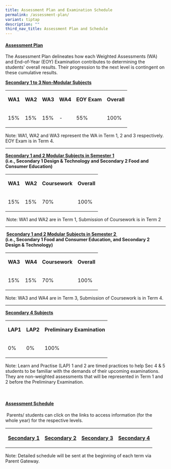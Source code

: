 ```yaml
---
title: Assessment Plan and Examination Schedule
permalink: /assessment-plan/
variant: tiptap
description: ""
third_nav_title: Assessment Plan and Schedule
---
```

<h4><strong><u>Assessment Plan</u></strong></h4>
<p>The Assessment Plan delineates how each Weighted Assessments (WA) and
End-of-Year (EOY) Examination contributes to determining the students'
overall results. Their progression to the next level is contingent on these
cumulative results.</p>
<p><strong><u>Secondary 1 to 3 Non-Modular Subjects</u></strong>
</p>
<table style="minWidth: 150px">
<colgroup>
<col>
<col>
<col>
<col>
<col>
<col>
</colgroup>
<tbody>
<tr>
<td rowspan="1" colspan="1">
<p><strong>WA1</strong>
</p>
</td>
<td rowspan="1" colspan="1">
<p><strong>WA2</strong>
</p>
</td>
<td rowspan="1" colspan="1">
<p><strong>WA3</strong>
</p>
</td>
<td rowspan="1" colspan="1">
<p><strong>WA4</strong>
</p>
</td>
<td rowspan="1" colspan="1">
<p><strong>EOY Exam</strong>
</p>
</td>
<td rowspan="1" colspan="1">
<p><strong>Overall</strong>
</p>
</td>
</tr>
<tr>
<td rowspan="1" colspan="1">
<p>15%</p>
</td>
<td rowspan="1" colspan="1">
<p>15%</p>
</td>
<td rowspan="1" colspan="1">
<p>15%</p>
</td>
<td rowspan="1" colspan="1">
<p>-</p>
</td>
<td rowspan="1" colspan="1">
<p>55%</p>
</td>
<td rowspan="1" colspan="1">
<p>100%</p>
</td>
</tr>
</tbody>
</table>
<p>Note: WA1, WA2 and WA3 represent the WA in Term 1, 2 and 3 respectively.
EOY Exam is in Term 4.</p>
<hr>
<p><strong><u>Secondary 1 and 2 Modular Subjects in Semester 1</u>&nbsp;</strong>
<br><strong>(i.e., Secondary 1 Design &amp; Technology and Secondary 2 Food and Consumer Education)</strong>
</p>
<table style="minWidth: 100px">
<colgroup>
<col>
<col>
<col>
<col>
</colgroup>
<tbody>
<tr>
<td rowspan="1" colspan="1">
<p><strong>WA1</strong>
</p>
</td>
<td rowspan="1" colspan="1">
<p><strong>WA2</strong>
</p>
</td>
<td rowspan="1" colspan="1">
<p><strong>Coursework</strong>
</p>
</td>
<td rowspan="1" colspan="1">
<p><strong>Overall</strong>
</p>
</td>
</tr>
<tr>
<td rowspan="1" colspan="1">
<p>15%</p>
</td>
<td rowspan="1" colspan="1">
<p>15%</p>
</td>
<td rowspan="1" colspan="1">
<p>70%</p>
</td>
<td rowspan="1" colspan="1">
<p>100%</p>
</td>
</tr>
</tbody>
</table>
<p><strong><em>&nbsp;</em></strong>Note: WA1 and WA2 are in Term 1, Submission
of Coursework is in Term 2</p>
<hr>
<p><strong>&nbsp;<u>Secondary 1 and 2 Modular Subjects in Semester 2&nbsp;</u></strong>
<br><strong>(i.e., Secondary 1 Food and Consumer Education, and Secondary 2 Design &amp; Technology)</strong>
</p>
<table style="minWidth: 100px">
<colgroup>
<col>
<col>
<col>
<col>
</colgroup>
<tbody>
<tr>
<td rowspan="1" colspan="1">
<p><strong>WA3</strong>
</p>
</td>
<td rowspan="1" colspan="1">
<p><strong>WA4</strong>
</p>
</td>
<td rowspan="1" colspan="1">
<p><strong>Coursework</strong>
</p>
</td>
<td rowspan="1" colspan="1">
<p><strong>Overall</strong>
</p>
</td>
</tr>
<tr>
<td rowspan="1" colspan="1">
<p>15%</p>
</td>
<td rowspan="1" colspan="1">
<p>15%</p>
</td>
<td rowspan="1" colspan="1">
<p>70%</p>
</td>
<td rowspan="1" colspan="1">
<p>100%</p>
</td>
</tr>
</tbody>
</table>
<p>Note: WA3 and WA4 are in Term 3, Submission of Coursework is in Term 4.</p>
<hr>
<p><strong><u>Secondary 4 Subjects</u></strong>
</p>
<table style="minWidth: 75px">
<colgroup>
<col>
<col>
<col>
</colgroup>
<tbody>
<tr>
<td rowspan="1" colspan="1">
<p><strong>LAP1</strong>
</p>
</td>
<td rowspan="1" colspan="1">
<p><strong>LAP2</strong>
</p>
</td>
<td rowspan="1" colspan="1">
<p><strong>Preliminary Examination</strong>
</p>
</td>
</tr>
<tr>
<td rowspan="1" colspan="1">
<p>0%</p>
</td>
<td rowspan="1" colspan="1">
<p>0%</p>
</td>
<td rowspan="1" colspan="1">
<p>100%</p>
</td>
</tr>
</tbody>
</table>
<p>Note: Learn and Practise (LAP) 1 and 2 are timed practices to help Sec
4 &amp; 5 students to be familiar with the demands of their upcoming examinations.
They are non-weighted assessments that will be represented in Term 1 and
2 before the Preliminary Examination.&nbsp;&nbsp;</p>
<p><em>&nbsp;</em>
</p>
<h4><strong><u>Assessment Schedule</u></strong></h4>
<p>&nbsp;Parents/ students can click on the links to access information (for
the whole year) for the respective levels.</p>
<table style="minWidth: 100px">
<colgroup>
<col>
<col>
<col>
<col>
</colgroup>
<tbody>
<tr>
<th rowspan="1" colspan="1">
<p><a href="/files/Assessment/Sec_1_SBA_Schedule_2025_Updated_23_Jan__1_.pdf" rel="noopener nofollow" target="_blank">Secondary 1</a>
</p>
</th>
<th rowspan="1" colspan="1">
<p><a href="/files/Assessment/Sec_2_SBA_Schedule_2025_Updated_23_Jan_2025.pdf" rel="noopener nofollow" target="_blank">Secondary 2</a>
</p>
</th>
<th rowspan="1" colspan="1">
<p><a href="/files/Assessment/Sec_3_SBA_Schedule_2025_Updated_23_Jan_2025.pdf" rel="noopener nofollow" target="_blank">Secondary 3</a>
</p>
</th>
<th rowspan="1" colspan="1">
<p><a href="/files/Assessment/Sec_4_SBA_and_National_Exam_Schedule_Updated_23_Jan_2025.pdf" rel="noopener nofollow" target="_blank">Secondary 4</a>
</p>
</th>
</tr>
</tbody>
</table>
<p>Note: Detailed schedule will be sent at the beginning of each term via
Parent Gateway.</p>
<p></p>